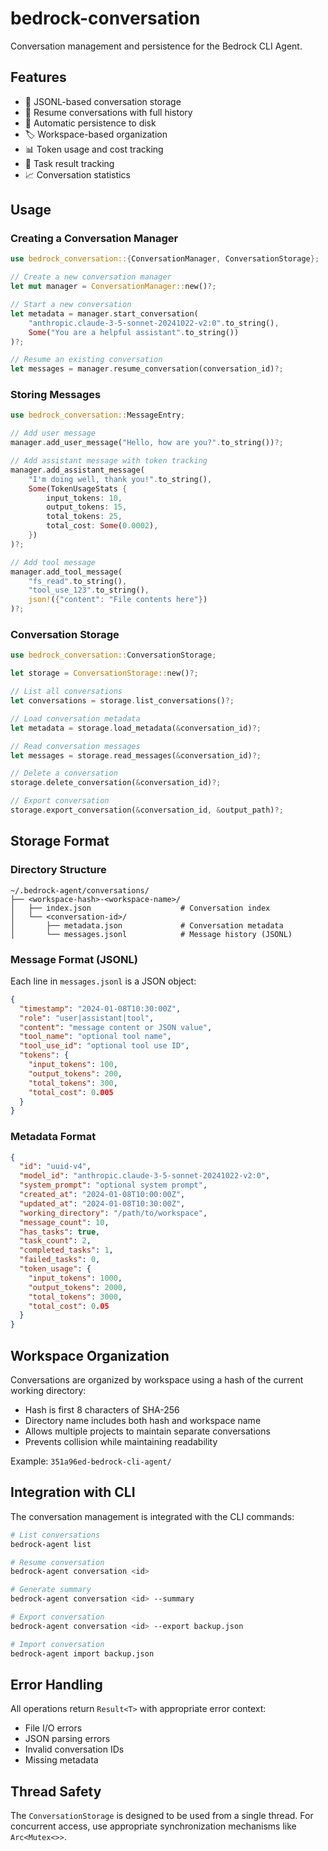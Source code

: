 # bedrock-conversation

Conversation management and persistence for the Bedrock CLI Agent.

## Features

- 📝 JSONL-based conversation storage
- 🔄 Resume conversations with full history
- 💾 Automatic persistence to disk
- 🏷️ Workspace-based organization
- 📊 Token usage and cost tracking
- 🎯 Task result tracking
- 📈 Conversation statistics

## Usage

### Creating a Conversation Manager

```rust
use bedrock_conversation::{ConversationManager, ConversationStorage};

// Create a new conversation manager
let mut manager = ConversationManager::new()?;

// Start a new conversation
let metadata = manager.start_conversation(
    "anthropic.claude-3-5-sonnet-20241022-v2:0".to_string(),
    Some("You are a helpful assistant".to_string())
)?;

// Resume an existing conversation
let messages = manager.resume_conversation(conversation_id)?;
```

### Storing Messages

```rust
use bedrock_conversation::MessageEntry;

// Add user message
manager.add_user_message("Hello, how are you?".to_string())?;

// Add assistant message with token tracking
manager.add_assistant_message(
    "I'm doing well, thank you!".to_string(),
    Some(TokenUsageStats {
        input_tokens: 10,
        output_tokens: 15,
        total_tokens: 25,
        total_cost: Some(0.0002),
    })
)?;

// Add tool message
manager.add_tool_message(
    "fs_read".to_string(),
    "tool_use_123".to_string(),
    json!({"content": "File contents here"})
)?;
```

### Conversation Storage

```rust
use bedrock_conversation::ConversationStorage;

let storage = ConversationStorage::new()?;

// List all conversations
let conversations = storage.list_conversations()?;

// Load conversation metadata
let metadata = storage.load_metadata(&conversation_id)?;

// Read conversation messages
let messages = storage.read_messages(&conversation_id)?;

// Delete a conversation
storage.delete_conversation(&conversation_id)?;

// Export conversation
storage.export_conversation(&conversation_id, &output_path)?;
```

## Storage Format

### Directory Structure

```
~/.bedrock-agent/conversations/
├── <workspace-hash>-<workspace-name>/
│   ├── index.json                    # Conversation index
│   └── <conversation-id>/
│       ├── metadata.json             # Conversation metadata
│       └── messages.jsonl            # Message history (JSONL)
```

### Message Format (JSONL)

Each line in `messages.jsonl` is a JSON object:

```json
{
  "timestamp": "2024-01-08T10:30:00Z",
  "role": "user|assistant|tool",
  "content": "message content or JSON value",
  "tool_name": "optional tool name",
  "tool_use_id": "optional tool use ID",
  "tokens": {
    "input_tokens": 100,
    "output_tokens": 200,
    "total_tokens": 300,
    "total_cost": 0.005
  }
}
```

### Metadata Format

```json
{
  "id": "uuid-v4",
  "model_id": "anthropic.claude-3-5-sonnet-20241022-v2:0",
  "system_prompt": "optional system prompt",
  "created_at": "2024-01-08T10:00:00Z",
  "updated_at": "2024-01-08T10:30:00Z",
  "working_directory": "/path/to/workspace",
  "message_count": 10,
  "has_tasks": true,
  "task_count": 2,
  "completed_tasks": 1,
  "failed_tasks": 0,
  "token_usage": {
    "input_tokens": 1000,
    "output_tokens": 2000,
    "total_tokens": 3000,
    "total_cost": 0.05
  }
}
```

## Workspace Organization

Conversations are organized by workspace using a hash of the current working directory:

- Hash is first 8 characters of SHA-256
- Directory name includes both hash and workspace name
- Allows multiple projects to maintain separate conversations
- Prevents collision while maintaining readability

Example: `351a96ed-bedrock-cli-agent/`

## Integration with CLI

The conversation management is integrated with the CLI commands:

```bash
# List conversations
bedrock-agent list

# Resume conversation
bedrock-agent conversation <id>

# Generate summary
bedrock-agent conversation <id> --summary

# Export conversation
bedrock-agent conversation <id> --export backup.json

# Import conversation
bedrock-agent import backup.json
```

## Error Handling

All operations return `Result<T>` with appropriate error context:

- File I/O errors
- JSON parsing errors
- Invalid conversation IDs
- Missing metadata

## Thread Safety

The `ConversationStorage` is designed to be used from a single thread. For concurrent access, use appropriate synchronization mechanisms like `Arc<Mutex<>>`.